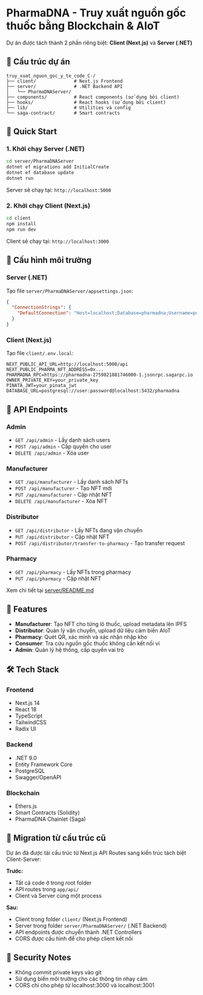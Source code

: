 # PharmaDNA - Truy xuất nguồn gốc thuốc bằng Blockchain & AIoT

Dự án được tách thành 2 phần riêng biệt: **Client (Next.js)** và **Server (.NET)**

## 📁 Cấu trúc dự án

```
truy_xuat_nguon_goc_y_te_code_C-/
├── client/              # Next.js Frontend
├── server/              # .NET Backend API
│   └── PharmaDNAServer/
├── components/          # React components (sử dụng bởi client)
├── hooks/               # React hooks (sử dụng bởi client)
├── lib/                 # Utilities và config
└── saga-contract/       # Smart contracts
```

## 🚀 Quick Start

### 1. Khởi chạy Server (.NET)

```bash
cd server/PharmaDNAServer
dotnet ef migrations add InitialCreate
dotnet ef database update
dotnet run
```

Server sẽ chạy tại: `http://localhost:5000`

### 2. Khởi chạy Client (Next.js)

```bash
cd client
npm install
npm run dev
```

Client sẽ chạy tại: `http://localhost:3000`

## 🔧 Cấu hình môi trường

### Server (.NET)
Tạo file `server/PharmaDNAServer/appsettings.json`:
```json
{
  "ConnectionStrings": {
    "DefaultConnection": "Host=localhost;Database=pharmadna;Username=postgres;Password=postgres;Port=5432"
  }
}
```

### Client (Next.js)
Tạo file `client/.env.local`:
```env
NEXT_PUBLIC_API_URL=http://localhost:5000/api
NEXT_PUBLIC_PHARMA_NFT_ADDRESS=0x...
PHARMADNA_RPC=https://pharmadna-2759821881746000-1.jsonrpc.sagarpc.io
OWNER_PRIVATE_KEY=your_private_key
PINATA_JWT=your_pinata_jwt
DATABASE_URL=postgresql://user:password@localhost:5432/pharmadna
```

## 📡 API Endpoints

### Admin
- `GET /api/admin` - Lấy danh sách users
- `POST /api/admin` - Cấp quyền cho user
- `DELETE /api/admin` - Xóa user

### Manufacturer
- `GET /api/manufacturer` - Lấy danh sách NFTs
- `POST /api/manufacturer` - Tạo NFT mới
- `PUT /api/manufacturer` - Cập nhật NFT
- `DELETE /api/manufacturer` - Xóa NFT

### Distributor
- `GET /api/distributor` - Lấy NFTs đang vận chuyển
- `PUT /api/distributor` - Cập nhật NFT
- `POST /api/distributor/transfer-to-pharmacy` - Tạo transfer request

### Pharmacy
- `GET /api/pharmacy` - Lấy NFTs trong pharmacy
- `PUT /api/pharmacy` - Cập nhật NFT

Xem chi tiết tại [server/README.md](./server/README.md)

## 🎯 Features

- **Manufacturer**: Tạo NFT cho từng lô thuốc, upload metadata lên IPFS
- **Distributor**: Quản lý vận chuyển, upload dữ liệu cảm biến AIoT
- **Pharmacy**: Quét QR, xác minh và xác nhận nhập kho
- **Consumer**: Tra cứu nguồn gốc thuốc không cần kết nối ví
- **Admin**: Quản lý hệ thống, cấp quyền vai trò

## 🛠️ Tech Stack

### Frontend
- Next.js 14
- React 18
- TypeScript
- TailwindCSS
- Radix UI

### Backend
- .NET 9.0
- Entity Framework Core
- PostgreSQL
- Swagger/OpenAPI

### Blockchain
- Ethers.js
- Smart Contracts (Solidity)
- PharmaDNA Chainlet (Saga)

## 📝 Migration từ cấu trúc cũ

Dự án đã được tái cấu trúc từ Next.js API Routes sang kiến trúc tách biệt Client-Server:

**Trước:**
- Tất cả code ở trong root folder
- API routes trong `app/api/`
- Client và Server cùng một process

**Sau:**
- Client trong folder `client/` (Next.js Frontend)
- Server trong folder `server/PharmaDNAServer/` (.NET Backend)
- API endpoints được chuyển thành .NET Controllers
- CORS được cấu hình để cho phép client kết nối

## 🔐 Security Notes

- Không commit private keys vào git
- Sử dụng biến môi trường cho các thông tin nhạy cảm
- CORS chỉ cho phép từ localhost:3000 và localhost:3001

